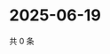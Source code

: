 # 2025-06-19

共 0 条

<!-- BEGIN ZHIHUQUESTIONS -->
<!-- 最后更新时间 Thu Jun 19 2025 15:12:07 GMT+0800 (China Standard Time) -->

<!-- END ZHIHUQUESTIONS -->
